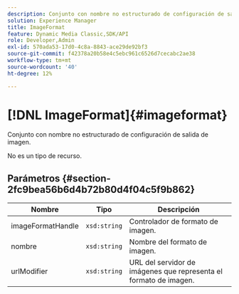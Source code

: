 ```yaml
---
description: Conjunto con nombre no estructurado de configuración de salida de imagen.
solution: Experience Manager
title: ImageFormat
feature: Dynamic Media Classic,SDK/API
role: Developer,Admin
exl-id: 570ada53-17d0-4c8a-8843-ace29de92bf3
source-git-commit: f42378a20b58e4c5ebc961c6526d7cecabc2ae38
workflow-type: tm+mt
source-wordcount: '40'
ht-degree: 12%

---
```


# [!DNL ImageFormat]{#imageformat}

Conjunto con nombre no estructurado de configuración de salida de imagen.

No es un tipo de recurso.

## Parámetros {#section-2fc9bea56b6d4b72b80d4f04c5f9b862}

| Nombre | Tipo | Descripción |
|---|---|---|
| imageFormatHandle | `xsd:string` | Controlador de formato de imagen. |
| nombre | `xsd:string` | Nombre del formato de imagen. |
| urlModifier | `xsd:string` | URL del servidor de imágenes que representa el formato de imagen. |
